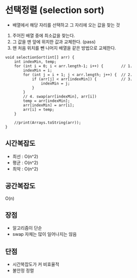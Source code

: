 # 선택정렬 (selection sort)

- 배열에서 해당 자리를 선택하고 그 자리에 오는 값을 찾는 것


1. 주어진 배열 중에 최소값을 찾는다.
2. 그 값을 맨 앞에 위치한 값과 교체한다. (pass)
3. 맨 처음 위치를 뺀 나머지 배열을 같은 방법으로 교체한다.

```
void selectionSort(int[] arr) {
    int indexMin, temp;    
    for (int i = 0; i < arr.length-1; i++) {        // 1.
        indexMin = i;
        for (int j = i + 1; j < arr.length; j++) {  // 2.
            if (arr[j] < arr[indexMin]) {           // 3.
                indexMin = j;
            }
        }
        // 4. swap(arr[indexMin], arr[i])
        temp = arr[indexMin];
        arr[indexMin] = arr[i];
        arr[i] = temp;
    }
     
    //print(Arrays.toString(arr));
}
```

## 시간복잡도
- 최선 : O(n^2)
- 평균 : O(n^2)
- 최악 : O(n^2)

## 공간복잡도
O(n)


## 장점

- 알고리즘이 단순
- swap 자체는 많이 일어나지는 않음


## 단점

- 시간복잡도가 커 비효율적
- 불안정 정렬
  
